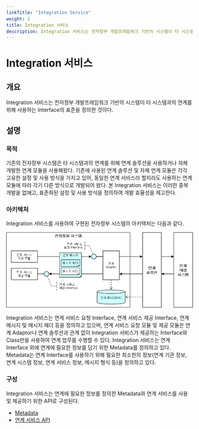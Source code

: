```yaml
---
linkTitle: "Integration Service"
weight: 2
title: Integration 서비스
description: Integration 서비스는 전자정부 개발프레임워크 기반의 시스템이 타 시스템과의 연계를 위해 사용하는 Interface의 표준을 정의한 것이다.
---
```

# Integration 서비스

## 개요

Integration 서비스는 전자정부 개발프레임워크 기반의 시스템이 타 시스템과의 연계를 위해 사용하는 Interface의 표준을 정의한 것이다.

## 설명

### 목적

기존의 전자정부 시스템은 타 시스템과의 연계를 위해 연계 솔루션을 사용하거나 자체 개발한 연계 모듈을 사용해왔다. 기존에 사용된 연계 솔루션 및 자체 연계 모듈은 각각 고유한 설정 및 사용 방식을 가지고 있어, 동일한 연계 서비스라 할지라도 사용하는 연계 모듈에 따라 각기 다른 방식으로 개발되어 왔다. 본 Integration 서비스는 이러한 중복 개발을 없애고, 표준화된 설정 및 사용 방식을 정의하여 개발 효율성을 제고한다.

### 아키텍처

Integration 서비스를 사용하여 구현된 전자정부 시스템의 아키텍처는 다음과 같다.

![Integration Service Architecture](./images/integration_service_architecture_wbg.png)

Integration 서비스는 연계 서비스 요청 Interface, 연계 서비스 제공 Interface, 연계 메시지 및 메시지 헤더 등을 정의하고 있으며, 연계 서비스 요청 모듈 및 제공 모듈은 연계 Adaptor나 연계 솔루션과 관계 없이 Integration 서비스가 제공하는 Interface와 Class만을 사용하여 연계 업무를 수행할 수 있다. Integration 서비스는 연계 Interface 외에 연계에 필요한 정보를 담기 위한 Metadata를 정의하고 있다. Metadata는 연계 Interface를 사용하기 위해 필요한 최소한의 정보(연계 기관 정보, 연계 시스템 정보, 연계 서비스 정보, 메시지 형식 등)을 정의하고 있다.

### 구성

Integration 서비스는 연계에 필요한 정보를 정의한 Metadata와 연계 서비스를 사용 및 제공하기 위한 API로 구성된다.

* [Metadata](./integration-service-metadata.md)
* [연계 서비스 API](./integration-service-api.md)
